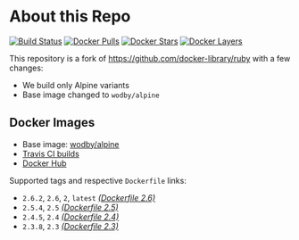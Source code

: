 # About this Repo

[![Build Status](https://travis-ci.com/wodby/base-ruby.svg?branch=master)](https://travis-ci.com/wodby/base-ruby)
[![Docker Pulls](https://img.shields.io/docker/pulls/wodby/base-ruby.svg)](https://hub.docker.com/r/wodby/base-ruby)
[![Docker Stars](https://img.shields.io/docker/stars/wodby/base-ruby.svg)](https://hub.docker.com/r/wodby/base-ruby)
[![Docker Layers](https://images.microbadger.com/badges/image/wodby/base-ruby.svg)](https://microbadger.com/images/wodby/base-ruby)

This repository is a fork of https://github.com/docker-library/ruby with a few changes:

* We build only Alpine variants
* Base image changed to `wodby/alpine`

## Docker Images

* Base image: [wodby/alpine](https://github.com/wodby/alpine)
* [Travis CI builds](https://travis-ci.com/wodby/base-ruby) 
* [Docker Hub](https://hub.docker.com/r/wodby/base-ruby)

Supported tags and respective `Dockerfile` links:

* `2.6.2`, `2.6`, `2`, `latest` [_(Dockerfile 2.6)_]
* `2.5.4`, `2.5` [_(Dockerfile 2.5)_]
* `2.4.5`, `2.4` [_(Dockerfile 2.4)_]
* `2.3.8`, `2.3` [_(Dockerfile 2.3)_]

[_(Dockerfile 2.6)_]: https://github.com/wodby/base-ruby/tree/master/2.6/alpine3.9/Dockerfile.wodby
[_(Dockerfile 2.5)_]: https://github.com/wodby/base-ruby/tree/master/2.5/alpine3.9/Dockerfile.wodby
[_(Dockerfile 2.4)_]: https://github.com/wodby/base-ruby/tree/master/2.4/alpine3.9/Dockerfile.wodby
[_(Dockerfile 2.3)_]: https://github.com/wodby/base-ruby/tree/master/2.3/alpine3.8/Dockerfile.wodby
